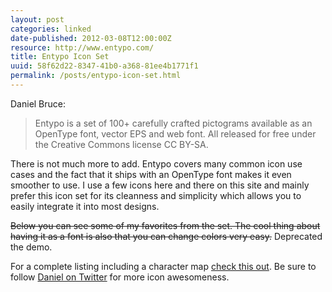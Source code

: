 ```yaml
---
layout: post
categories: linked
date-published: 2012-03-08T12:00:00Z
resource: http://www.entypo.com/
title: Entypo Icon Set
uuid: 58f62d22-8347-41b0-a368-81ee4b1771f1
permalink: /posts/entypo-icon-set.html
---
```

Daniel Bruce:

> Entypo is a set of 100+ carefully crafted pictograms available as an OpenType font, vector
> EPS and web font. All released for free under the Creative Commons license CC BY-SA.

There is not much more to add. Entypo covers many common icon use cases and the fact that it
ships with an OpenType font makes it even smoother to use.
I use a few icons here and there on this site and mainly prefer this icon set for its
cleanness and simplicity which allows you to easily integrate it into most designs.

<strike>Below you can see some of my favorites from the set. The cool thing about having it as
a font is also that you can change colors very easy.</strike> Deprecated the demo.

For a complete listing including a character map [check this out](http://bistro.convergencecms.co/entypo).
Be sure to follow [Daniel on Twitter](http://twitter.com/danielbruce_) for more icon
awesomeness.

